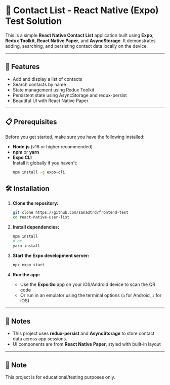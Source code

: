 


# 📇 Contact List - React Native (Expo) Test Solution

This is a simple **React Native Contact List** application built using **Expo**, **Redux Toolkit**, **React Native Paper**, and **AsyncStorage**. It demonstrates adding, searching, and persisting contact data locally on the device.

---

## 🚀 Features

- Add and display a list of contacts
- Search contacts by name
- State management using Redux Toolkit
- Persistent state using AsyncStorage and redux-persist
- Beautiful UI with React Native Paper

---

## 📋 Prerequisites

Before you get started, make sure you have the following installed:

- **Node.js** (v18 or higher recommended)
- **npm** or **yarn**
- **Expo CLI**  
  Install it globally if you haven't:
  ```bash
  npm install -g expo-cli


## 🛠 Installation

1. **Clone the repository:**

   ```bash
   git clone https://github.com/sanadtrd/frontend-test
   cd react-native-user-list
   ```

2. **Install dependencies:**

   ```bash
   npm install
   # or
   yarn install
   ```

3. **Start the Expo development server:**

   ```bash
   npx expo start
   ```

4. **Run the app:**

   * Use the **Expo Go** app on your iOS/Android device to scan the QR code
   * Or run in an emulator using the terminal options (`a` for Android, `i` for iOS)

---



## 📌 Notes

* This project uses **redux-persist** and **AsyncStorage** to store contact data across app sessions.
* UI components are from **React Native Paper**, styled with built-in layout 

---

## 🤝 Note

This project is for educational/testing purposes only.



